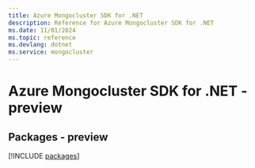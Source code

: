 ```yaml
---
title: Azure Mongocluster SDK for .NET
description: Reference for Azure Mongocluster SDK for .NET
ms.date: 11/01/2024
ms.topic: reference
ms.devlang: dotnet
ms.service: mongocluster
---
```

# Azure Mongocluster SDK for .NET - preview
## Packages - preview
[!INCLUDE [packages](mongocluster-index.md)]